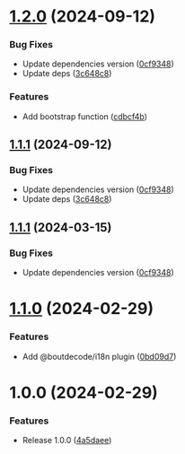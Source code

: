 # [1.2.0](https://github.com/boutdecode/yion/compare/v1.1.0...v1.2.0) (2024-09-12)


### Bug Fixes

* Update dependencies version ([0cf9348](https://github.com/boutdecode/yion/commit/0cf9348b6f95d622d00e5ea1862ed64fc1dce83b))
* Update deps ([3c648c8](https://github.com/boutdecode/yion/commit/3c648c85560a5aaa3a058d5e43489e46559e6fff))


### Features

* Add bootstrap function ([cdbcf4b](https://github.com/boutdecode/yion/commit/cdbcf4b7953b8f83876d57c9afed6622fbcb57cb))

## [1.1.1](https://github.com/boutdecode/yion/compare/v1.1.0...v1.1.1) (2024-09-12)


### Bug Fixes

* Update dependencies version ([0cf9348](https://github.com/boutdecode/yion/commit/0cf9348b6f95d622d00e5ea1862ed64fc1dce83b))
* Update deps ([3c648c8](https://github.com/boutdecode/yion/commit/3c648c85560a5aaa3a058d5e43489e46559e6fff))

## [1.1.1](https://github.com/boutdecode/yion/compare/v1.1.0...v1.1.1) (2024-03-15)


### Bug Fixes

* Update dependencies version ([0cf9348](https://github.com/boutdecode/yion/commit/0cf9348b6f95d622d00e5ea1862ed64fc1dce83b))

# [1.1.0](https://github.com/boutdecode/yion/compare/v1.0.0...v1.1.0) (2024-02-29)


### Features

* Add @boutdecode/i18n plugin ([0bd09d7](https://github.com/boutdecode/yion/commit/0bd09d7a78695220bc86ae243ca3a98af1369110))

# 1.0.0 (2024-02-29)


### Features

* Release 1.0.0 ([4a5daee](https://github.com/boutdecode/yion/commit/4a5daee327b2bd76ede969766f5dbb135b9bf98f))
